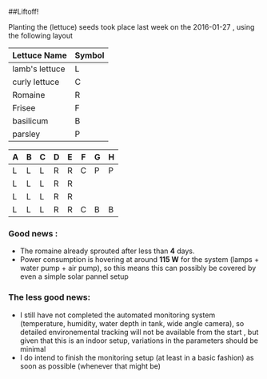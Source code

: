 ##Liftoff!

Planting the (lettuce) seeds took place last week on the 2016-01-27 , using the following layout

| Lettuce Name | Symbol |
| ---          | ---    |
| lamb's lettuce | L |
| curly lettuce | C |
| Romaine | R |
| Frisee | F |
| basilicum | B |
| parsley   | P |


| A | B | C | D | E | F | G | H |
|---|---|---|---|---|---|---|---|
| L | L | L | R | R | C | P | P | 
| L | L | L | R | R |   |   |   | 
| L | L | L | R | R |   |   |   | 
| L | L | L | R | R | C | B | B | 



### Good news :

* The romaine already sprouted after less than **4** days. 
* Power consumption is hovering at around **115 W** for the system (lamps + water pump + air pump),
so this means this can possibly be covered by even a simple solar pannel setup

### The less good news: 

* I still have not completed the automated monitoring system (temperature, humidity, water depth in tank, wide angle camera), 
so detailed environemental tracking will not be available from the start , but given that this is an indoor setup, variations 
in the parameters should be minimal
* I do intend to finish the monitoring setup (at least in a basic fashion) as soon as possible
(whenever that might be)
